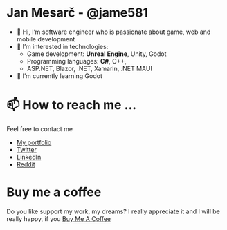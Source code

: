 # Jan Mesarč - @jame581
- 👋 Hi, I’m software engineer who is passionate about game, web and mobile development
- 👀 I’m interested in technologies:
  - Game development: __Unreal Engine__, Unity, Godot
  - Programming languages: __C#__, C++,
  - ASP.NET, Blazor, .NET, Xamarin, .NET MAUI
- 🌱 I’m currently learning Godot

# 📫 How to reach me ...
Feel free to contact me
- [My portfolio](https://jame581.azurewebsites.net/)
- [Twitter](https://twitter.com/jame581)
- [LinkedIn](https://www.linkedin.com/in/jan-mesarc/)
- [Reddit](https://www.reddit.com/user/jame_581)

# Buy me a coffee
Do you like support my work, my dreams?
I really appreciate it and I will be really happy, if you [Buy Me A Coffee](https://www.buymeacoffee.com/jame581)
